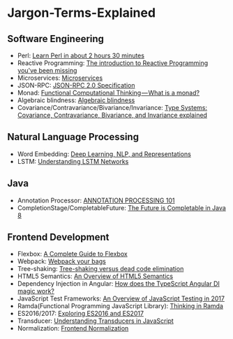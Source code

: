 # Jargon-Terms-Explained  

## Software Engineering  
- Perl: [Learn Perl in about 2 hours 30 minutes](https://qntm.org/files/perl/perl.html)  
- Reactive Programming: [The introduction to Reactive Programming you've been missing](https://gist.github.com/staltz/868e7e9bc2a7b8c1f754)  
- Microservices: [Microservices](http://martinfowler.com/articles/microservices.html)  
- JSON-RPC: [JSON-RPC 2.0 Specification](http://www.jsonrpc.org/specification)  
- Monad: [Functional Computational Thinking — What is a monad?](https://hackernoon.com/functional-computational-thinking-what-is-a-monad-2adea91154e)  
- Algebraic blindness: [Algebraic blindness](https://github.com/quchen/articles/blob/master/algebraic-blindness.md)  
- Covariance/Contravariance/Bivariance/Invariance: [Type Systems: Covariance, Contravariance, Bivariance, and Invariance explained
](https://medium.com/@thejameskyle/type-systems-covariance-contravariance-bivariance-and-invariance-explained-35f43d1110f8)  

## Natural Language Processing  
- Word Embedding: [Deep Learning, NLP, and Representations](http://colah.github.io/posts/2014-07-NLP-RNNs-Representations/)  
- LSTM: [Understanding LSTM Networks](http://colah.github.io/posts/2015-08-Understanding-LSTMs/)  

## Java  
- Annotation Processor: [ANNOTATION PROCESSING 101](http://hannesdorfmann.com/annotation-processing/annotationprocessing101)  
- CompletionStage/CompletableFuture: [The Future is Completable in Java 8](http://www.jesperdj.com/2015/09/26/the-future-is-completable-in-java-8/)  

## Frontend Development  
- Flexbox: [A Complete Guide to Flexbox](https://css-tricks.com/snippets/css/a-guide-to-flexbox/)  
- Webpack: [Webpack your bags](https://blog.madewithlove.be/post/webpack-your-bags/)  
- Tree-shaking: [Tree-shaking versus dead code elimination](https://medium.com/@Rich_Harris/tree-shaking-versus-dead-code-elimination-d3765df85c80)  
- HTML5 Semantics: [An Overview of HTML5 Semantics](https://codepen.io/mi-lee/post/an-overview-of-html5-semantics)  
- Dependency Injection in Angular: [How does the TypeScript Angular DI magic work?](http://nicholasjohnson.com/blog/how-angular2-di-works-with-typescript/)  
- JavaScript Test Frameworks: [An Overview of JavaScript Testing in 2017](https://medium.com/powtoon-engineering/a-complete-guide-to-testing-javascript-in-2017-a217b4cd5a2a)  
- Ramda(Functional Programming JavaScript Library): [Thinking in Ramda](http://randycoulman.com/blog/categories/thinking-in-ramda/)  
- ES2016/2017: [Exploring ES2016 and ES2017](http://exploringjs.com/es2016-es2017/index.html)  
- Transducer: [Understanding Transducers in JavaScript](https://medium.com/@roman01la/understanding-transducers-in-javascript-3500d3bd9624)  
- Normalization: [Frontend Normalization](https://medium.com/@roman01la/understanding-transducers-in-javascript-3500d3bd9624)  
